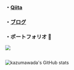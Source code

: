 ### ・[Qiita](https://qiita.com/kazumawada)
### ・[ブログ](https://kazumawada.hateblo.jp/archive/2021)

### ・ポートフォリオ 👋

<a href="https://github.com/kazumawada/myapp">
  <img align="center" src="https://github-readme-stats.vercel.app/api/pin/?username=kazumawada&repo=myapp" />
</a>
<br>
<br>


![kazumawada's GitHub stats](https://github-readme-stats.vercel.app/api?username=kazumawada&show_icons=true)

<br>


